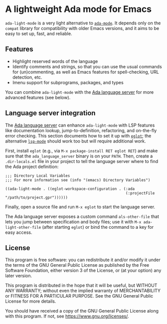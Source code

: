 # A lightweight Ada mode for Emacs

`ada-light-mode` is a very light alternative to
[`ada-mode`](https://www.nongnu.org/ada-mode/). It depends only on the `compat`
library for compatibility with older Emacs versions, and it aims to be easy to
set up, fast, and reliable.

## Features

- Highlight reserved words of the language
- Identify comments and strings, so that you can use the usual commands for
  (un)commenting, as well as Emacs features for spell-checking, URL detection,
  etc.
- Imenu support for subprograms, packages, and types

You can combine `ada-light-mode` with the [Ada language
server](https://github.com/AdaCore/ada_language_server) for more advanced
features (see below).

## Language server integration

The [Ada language server](https://github.com/AdaCore/ada_language_server) can
enhance `ada-light-mode` with LSP features like documentation lookup,
jump-to-definition, refactoring, and on-the-fly error checking. This section
documents how to set it up with [`eglot`](https://github.com/joaotavora/eglot);
the alternative [`lsp-mode`](https://emacs-lsp.github.io/lsp-mode/) should work
too but will require additional work.

First, install `eglot` (e.g., via `M-x package-install RET eglot RET`) and make
sure that the `ada_language_server` binary is on your `PATH`. Then, create a
`.dir-locals.el` file in your project to tell the language server where to find
the Ada project definition:

``` emacs-lisp
;;; Directory Local Variables
;;; For more information see (info "(emacs) Directory Variables")

((ada-light-mode . ((eglot-workspace-configuration . (:ada
                                                      (:projectFile "/path/to/project.gpr"))))))
```

Finally, open a source file and run `M-x eglot` to start the language server.

The Ada language server exposes a custom command `als-other-file` that lets you
jump between specification and body files; use it with `M-x
ada-light-other-file` (after starting `eglot`) or bind the command to a key for
easy access.

## License

This program is free software: you can redistribute it and/or modify it under
the terms of the GNU General Public License as published by the Free Software
Foundation, either version 3 of the License, or (at your option) any later
version.

This program is distributed in the hope that it will be useful, but WITHOUT ANY
WARRANTY; without even the implied warranty of MERCHANTABILITY or FITNESS FOR A
PARTICULAR PURPOSE. See the GNU General Public License for more details.

You should have received a copy of the GNU General Public License along with
this program. If not, see <https://www.gnu.org/licenses/>.
